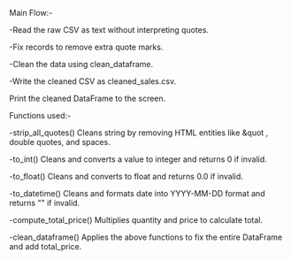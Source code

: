 Main Flow:-

-Read the raw CSV as text without interpreting quotes.

-Fix records to remove extra quote marks.

-Clean the data using clean_dataframe.

-Write the cleaned CSV as cleaned_sales.csv.

Print the cleaned DataFrame to the screen.


Functions used:-

-strip_all_quotes() Cleans  string by removing HTML entities like &quot , double quotes, and spaces.

-to_int() Cleans and converts a value to integer and returns 0 if invalid.

-to_float() Cleans and converts to float and returns 0.0 if invalid.

-to_datetime() Cleans and formats date into YYYY-MM-DD format and returns "" if invalid.

-compute_total_price() Multiplies quantity and price to calculate total.

-clean_dataframe() Applies the above functions to fix the entire DataFrame and add total_price.